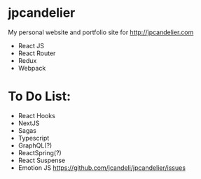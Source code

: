 # jpcandelier
My personal website and portfolio site for http://jpcandelier.com

* React JS
* React Router
* Redux
* Webpack

# To Do List:
* React Hooks
* NextJS
* Sagas
* Typescript
* GraphQL(?)
* ReactSpring(?)
* React Suspense
* Emotion JS
https://github.com/jcandeli/jpcandelier/issues
